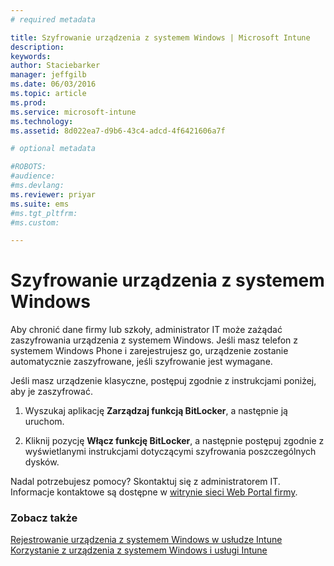 ```yaml
---
# required metadata

title: Szyfrowanie urządzenia z systemem Windows | Microsoft Intune
description:
keywords:
author: Staciebarker
manager: jeffgilb
ms.date: 06/03/2016
ms.topic: article
ms.prod:
ms.service: microsoft-intune
ms.technology:
ms.assetid: 8d022ea7-d9b6-43c4-adcd-4f6421606a7f

# optional metadata

#ROBOTS:
#audience:
#ms.devlang:
ms.reviewer: priyar
ms.suite: ems
#ms.tgt_pltfrm:
#ms.custom:

---
```



# Szyfrowanie urządzenia z systemem Windows

Aby chronić dane firmy lub szkoły, administrator IT może zażądać zaszyfrowania urządzenia z systemem Windows. Jeśli masz telefon z systemem Windows Phone i zarejestrujesz go, urządzenie zostanie automatycznie zaszyfrowane, jeśli szyfrowanie jest wymagane.

Jeśli masz urządzenie klasyczne, postępuj zgodnie z instrukcjami poniżej, aby je zaszyfrować. 

1.  Wyszukaj aplikację **Zarządzaj funkcją BitLocker**, a następnie ją uruchom.

2.  Kliknij pozycję **Włącz funkcję BitLocker**, a następnie postępuj zgodnie z wyświetlanymi instrukcjami dotyczącymi szyfrowania poszczególnych dysków.

Nadal potrzebujesz pomocy? Skontaktuj się z administratorem IT. Informacje kontaktowe są dostępne w [witrynie sieci Web Portal firmy](http://portal.manage.microsoft.com).

### Zobacz także
[Rejestrowanie urządzenia z systemem Windows w usłudze Intune](enroll-your-device-in-intune-windows.md)</br>
[Korzystanie z urządzenia z systemem Windows i usługi Intune](using-your-windows-device-with-intune.md)

<!--HONumber=Jun16_HO2-->


